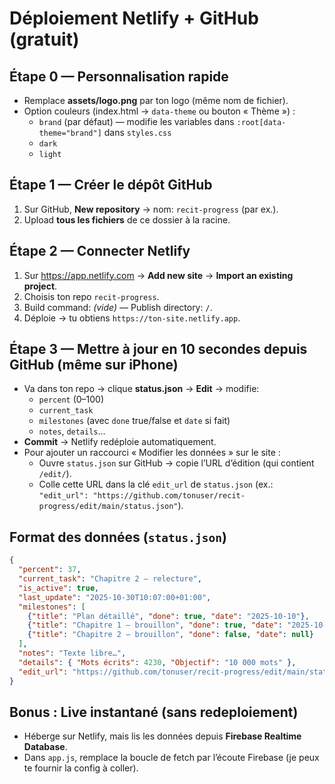 # Déploiement Netlify + GitHub (gratuit)

## Étape 0 — Personnalisation rapide
- Remplace **assets/logo.png** par ton logo (même nom de fichier).
- Option couleurs (index.html → `data-theme` ou bouton « Thème ») :
  - `brand` (par défaut) — modifie les variables dans `:root[data-theme="brand"]` dans `styles.css`
  - `dark`
  - `light`

## Étape 1 — Créer le dépôt GitHub
1. Sur GitHub, **New repository** → nom: `recit-progress` (par ex.).
2. Upload **tous les fichiers** de ce dossier à la racine.

## Étape 2 — Connecter Netlify
1. Sur https://app.netlify.com → **Add new site** → **Import an existing project**.
2. Choisis ton repo `recit-progress`.
3. Build command: *(vide)* — Publish directory: `/`.
4. Déploie → tu obtiens `https://ton-site.netlify.app`.

## Étape 3 — Mettre à jour en 10 secondes depuis GitHub (même sur iPhone)
- Va dans ton repo → clique **status.json** → **Edit** → modifie:  
  - `percent` (0–100)
  - `current_task`
  - `milestones` (avec `done` true/false et `date` si fait)
  - `notes`, `details`…
- **Commit** → Netlify redéploie automatiquement.
- Pour ajouter un raccourci « Modifier les données » sur le site :
  - Ouvre `status.json` sur GitHub → copie l’URL d’édition (qui contient `/edit/`).
  - Colle cette URL dans la clé `edit_url` de `status.json` (ex.: `"edit_url": "https://github.com/tonuser/recit-progress/edit/main/status.json"`).

## Format des données (`status.json`)
```json
{
  "percent": 37,
  "current_task": "Chapitre 2 — relecture",
  "is_active": true,
  "last_update": "2025-10-30T10:07:00+01:00",
  "milestones": [
    {"title": "Plan détaillé", "done": true, "date": "2025-10-10"},
    {"title": "Chapitre 1 — brouillon", "done": true, "date": "2025-10-18"},
    {"title": "Chapitre 2 — brouillon", "done": false, "date": null}
  ],
  "notes": "Texte libre…",
  "details": { "Mots écrits": 4230, "Objectif": "10 000 mots" },
  "edit_url": "https://github.com/tonuser/recit-progress/edit/main/status.json"
}
```

## Bonus : Live instantané (sans redeploiement)
- Héberge sur Netlify, mais lis les données depuis **Firebase Realtime Database**.  
- Dans `app.js`, remplace la boucle de fetch par l’écoute Firebase (je peux te fournir la config à coller).
